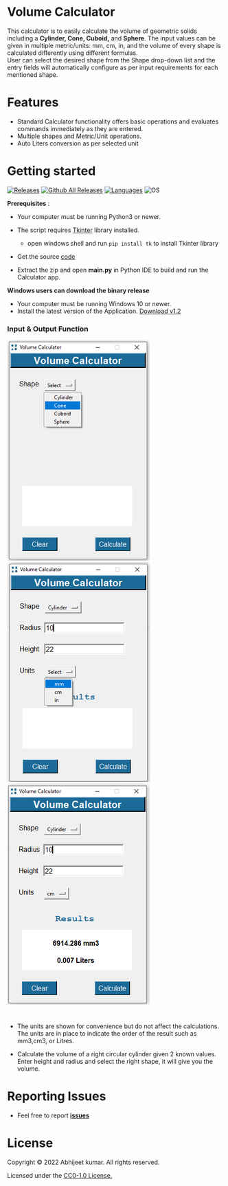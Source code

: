 # Volume Calculator

 This calculator is to easily calculate the volume of geometric solids including a **Cylinder, Cone, Cuboid,** and **Sphere**.
 The input values can be given in multiple metric/units:  mm, cm, in, and the volume of every shape is calculated differently using different formulas.</br>
User can select the desired shape from the Shape drop-down list and the entry fields will automatically configure as per input requirements for each mentioned shape.
# Features
* Standard Calculator functionality offers basic operations and evaluates commands immediately as they are entered.
* Multiple shapes and Metric/Unit operations.
* Auto Liters conversion as per selected unit

# Getting started

<!-- Badge section -->


[![Releases](https://img.shields.io/badge/Github-Releases-blue)](https://github.com/Abhijeetbyte/Volume-Calculator/releases)
[![Github All Releases](https://img.shields.io/github/downloads/Abhijeetbyte/Volume-Calculator/total?color=green&label=Downloads&style=plastic)](https://github.com/Abhijeetbyte/Volume-Calculator/releases/download/Version1.2/Volume.Calculator.setup.exe)
[![Languages](https://img.shields.io/badge/Python-FFD43B?plastic&logo=python&logoColor=blue)](main.py)
![OS](https://img.shields.io/badge/Windows-0078D6?style=plastic&logo=windows&logoColor=white)



<b>Prerequisites</b> :

* Your computer must be running Python3 or newer.
* The script requires [Tkinter](https://docs.python.org/3/library/tkinter.html) library installed. </br>
   - open windows shell and run `pip install tk` to install Tkinter library </br>
* Get the source [code](https://github.com/Abhijeetbyte/Volume-Calculator/archive/refs/heads/main.zip)

* Extract the zip and open <b> main.py</b> in Python IDE to build and run the Calculator app.

 **Windows users can download the binary release**
 
* Your computer must be running Windows 10 or newer.
* Install the latest version of the Application. [Download v1.2](https://github.com/Abhijeetbyte/Volume-Calculator/releases/download/Version1.2/Volume.Calculator.setup.exe)



### Input & Output Function
![shape select](Images/shape-selection.png) ![units](Images/multiple-unit-selection.png)![cylinder](Images/cylinder.png)
#
* The units are shown for convenience but do not affect the calculations. The units  are in place to indicate the order of the result such as mm3,cm3, or Litres.

* Calculate the volume of a right circular cylinder given 2 known values.
  Enter height and radius and select the right shape, it will give you the volume.

# Reporting Issues
* Feel free to report <b>[issues](https://github.com/Abhijeetbyte/Volume-Calculator/issues/new)</b>

# License

Copyright © 2022 Abhijeet kumar. All rights reserved.

Licensed under the [CC0-1.0 License.](https://github.com/4BH1J337/Volume-Calculator/blob/main/LICENSE)
